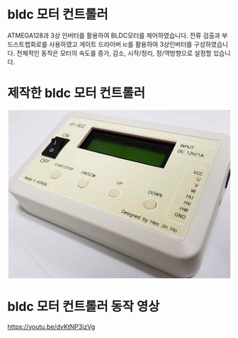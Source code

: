 # bldc 모터 컨트롤러

ATMEGA128과 3상 인버터를 활용하여 BLDC모터를 제어하였습니다. 전류 검출과 부드스트랩회로를 사용하였고 게이트 드라이버 ic를 활용하여 3상인버터를 구성하였습니다. 전체적인 동작은 모터의 속도를 증가, 감소, 시작/정리, 정/역방향으로 설정할 있습니다.


# 제작한 bldc 모터 컨트롤러

![./result.jpg](./1.jpg)

# bldc 모터 컨트롤러 동작 영상

https://youtu.be/dvKtNP3jzVg
